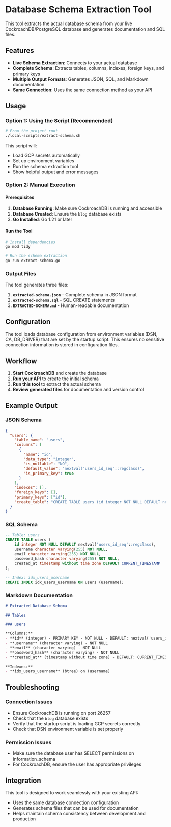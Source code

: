 # Database Schema Extraction Tool

This tool extracts the actual database schema from your live CockroachDB/PostgreSQL database and generates documentation and SQL files.

## Features

- **Live Schema Extraction**: Connects to your actual database
- **Complete Schema**: Extracts tables, columns, indexes, foreign keys, and primary keys
- **Multiple Output Formats**: Generates JSON, SQL, and Markdown documentation
- **Same Connection**: Uses the same connection method as your API

## Usage

### Option 1: Using the Script (Recommended)
```bash
# From the project root
./local-scripts/extract-schema.sh
```

This script will:
- Load GCP secrets automatically
- Set up environment variables
- Run the schema extraction tool
- Show helpful output and error messages

### Option 2: Manual Execution

#### Prerequisites

1. **Database Running**: Make sure CockroachDB is running and accessible
2. **Database Created**: Ensure the `blog` database exists
3. **Go Installed**: Go 1.21 or later

#### Run the Tool

```bash
# Install dependencies
go mod tidy

# Run the schema extraction
go run extract-schema.go
```

### Output Files

The tool generates three files:

1. **`extracted-schema.json`** - Complete schema in JSON format
2. **`extracted-schema.sql`** - SQL CREATE statements
3. **`EXTRACTED-SCHEMA.md`** - Human-readable documentation

## Configuration

The tool loads database configuration from environment variables (DSN, CA, DB_DRIVER) that are set by the startup script. This ensures no sensitive connection information is stored in configuration files.

## Workflow

1. **Start CockroachDB** and create the database
2. **Run your API** to create the initial schema
3. **Run this tool** to extract the actual schema
4. **Review generated files** for documentation and version control

## Example Output

### JSON Schema
```json
{
  "users": {
    "table_name": "users",
    "columns": [
      {
        "name": "id",
        "data_type": "integer",
        "is_nullable": "NO",
        "default_value": "nextval('users_id_seq'::regclass)",
        "is_primary_key": true
      }
    ],
    "indexes": [],
    "foreign_keys": [],
    "primary_keys": ["id"],
    "create_table": "CREATE TABLE users (id integer NOT NULL DEFAULT nextval('users_id_seq'::regclass), ...);"
  }
}
```

### SQL Schema
```sql
-- Table: users
CREATE TABLE users (
    id integer NOT NULL DEFAULT nextval('users_id_seq'::regclass),
    username character varying(255) NOT NULL,
    email character varying(255) NOT NULL,
    password_hash character varying(255) NOT NULL,
    created_at timestamp without time zone DEFAULT CURRENT_TIMESTAMP
);

-- Index: idx_users_username
CREATE INDEX idx_users_username ON users (username);
```

### Markdown Documentation
```markdown
# Extracted Database Schema

## Tables

### users

**Columns:**
- **id** (integer) - PRIMARY KEY - NOT NULL - DEFAULT: nextval('users_id_seq'::regclass)
- **username** (character varying) - NOT NULL
- **email** (character varying) - NOT NULL
- **password_hash** (character varying) - NOT NULL
- **created_at** (timestamp without time zone) - DEFAULT: CURRENT_TIMESTAMP

**Indexes:**
- **idx_users_username** (btree) on (username)
```

## Troubleshooting

### Connection Issues
- Ensure CockroachDB is running on port 26257
- Check that the `blog` database exists
- Verify that the startup script is loading GCP secrets correctly
- Check that DSN environment variable is set properly

### Permission Issues
- Make sure the database user has SELECT permissions on information_schema
- For CockroachDB, ensure the user has appropriate privileges

## Integration

This tool is designed to work seamlessly with your existing API:
- Uses the same database connection configuration
- Generates schema files that can be used for documentation
- Helps maintain schema consistency between development and production

